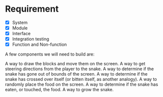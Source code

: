 # Requirement
- [x] System
- [x] Module
- [x] Interface
- [x] Integration testing
- [x] Function and Non-function

A few components we will need to build are:

A way to draw the blocks and move them on the screen.
A way to get steering directions from the player to the snake.
A way to determine if the snake has gone out of bounds of the screen.
A way to determine if the snake has crossed over itself (or bitten itself, as another analogy).
A way to randomly place the food on the screen.
A way to determine if the snake has eaten, or touched, the food.
A way to grow the snake.
